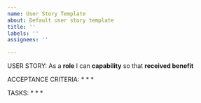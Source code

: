 ```yaml
---
name: User Story Template
about: Default user story template
title: ''
labels: ''
assignees: ''

---
```


USER STORY:
As a **role** I can **capability** so that **received benefit**

ACCEPTANCE CRITERIA:
*
*
* 

TASKS:
*
*
*
